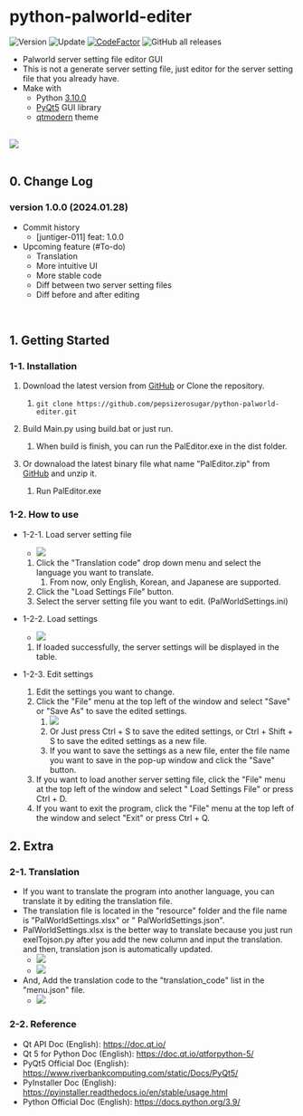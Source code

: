 # python-palworld-editer

![Version](https://img.shields.io/badge/Version-1.0.0-green)
![Update](https://img.shields.io/badge/Update-2024.01.28-blue)
[![CodeFactor](https://www.codefactor.io/repository/github/pepsizerosugar/python-palworld-editer/badge)](https://www.codefactor.io/repository/github/pepsizerosugar/python-palworld-editer)
![GitHub all releases](https://img.shields.io/github/downloads/pepsizerosugar/python-palworld-editer/total?color=orange)

* Palworld server setting file editor GUI
* This is not a generate server setting file, just editor for the server setting file that you already have.
* Make with
    * Python [3.10.0](https://www.python.org/downloads/release/python-3100/)
    * [PyQt5](https://github.com/PyQt5) GUI library
    * [qtmodern](https://github.com/gmarull/qtmodern) theme

<br>
<img src="resources/img/demo/demo.webp"/>
<br><br>

## 0. Change Log

### version 1.0.0 (2024.01.28)

* Commit history
    * [juntiger-011] feat: 1.0.0
* Upcoming feature (#To-do)
    * Translation
    * More intuitive UI
    * More stable code
    * Diff between two server setting files
    * Diff before and after editing

<br>

## 1. Getting Started

### 1-1. Installation

1. Download the latest version from [GitHub](https://github.com/pepsizerosugar/python-palworld-editer/releases) or Clone
   the repository.
    1. ```git clone https://github.com/pepsizerosugar/python-palworld-editer.git```

2. Build Main.py using build.bat or just run.
    1. When build is finish, you can run the PalEditor.exe in the dist folder.

3. Or downaload the latest binary file what name "PalEditor.zip"
   from [GitHub](https://github.com/pepsizerosugar/python-palworld-editer/releases) and unzip it.
    1. Run PalEditor.exe

### 1-2. How to use

* 1-2-1. Load server setting file
    * <img src="resources/img/demo/browse_menu.png"/>

    1. Click the "Translation code" drop down menu and select the language you want to translate.
        1. From now, only English, Korean, and Japanese are supported.
    2. Click the "Load Settings File" button.
    3. Select the server setting file you want to edit. (PalWorldSettings.ini)

* 1-2-2. Load settings
    * <img src="resources/img/demo/settings_menu.png">

    1. If loaded successfully, the server settings will be displayed in the table.

* 1-2-3. Edit settings
    1. Edit the settings you want to change.
    2. Click the "File" menu at the top left of the window and select "Save" or "Save As" to save the edited settings.
        1. <img src="resources/img/demo/file_menubar.png">
        2. Or Just press Ctrl + S to save the edited settings, or Ctrl + Shift + S to save the edited settings as a new
           file.
        3. If you want to save the settings as a new file, enter the file name you want to save in the pop-up window and
           click
           the "Save" button.
    3. If you want to load another server setting file, click the "File" menu at the top left of the window and select "
       Load
       Settings File" or press Ctrl + D.
    4. If you want to exit the program, click the "File" menu at the top left of the window and select "Exit" or press
       Ctrl + Q.

## 2. Extra

### 2-1. Translation

* If you want to translate the program into another language, you can translate it by editing the translation file.
* The translation file is located in the "resource" folder and the file name is "PalWorldSettings.xlsx" or "
  PalWorldSettings.json".
* PalWorldSettings.xlsx is the better way to translate because you just run exelTojson.py after you add the new column
  and input the translation. and then, translation json is automatically updated.
  * <img src="resources/img/demo/xlsx.png">
  * <img src="resources/img/demo/translation_json.png">
* And, Add the translation code to the "translation_code" list in the "menu.json" file.
  * <img src="resources/img/demo/translation_code.png">

### 2-2. Reference

* Qt API Doc (English): https://doc.qt.io/
* Qt 5 for Python Doc (English): https://doc.qt.io/qtforpython-5/
* PyQt5 Official Doc (English): https://www.riverbankcomputing.com/static/Docs/PyQt5/
* PyInstaller Doc (English): https://pyinstaller.readthedocs.io/en/stable/usage.html
* Python Official Doc (English): https://docs.python.org/3.9/
